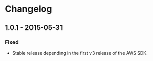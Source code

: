# Changelog

## 1.0.1 - 2015-05-31

### Fixed

* Stable release depending in the first v3 release of the AWS SDK.